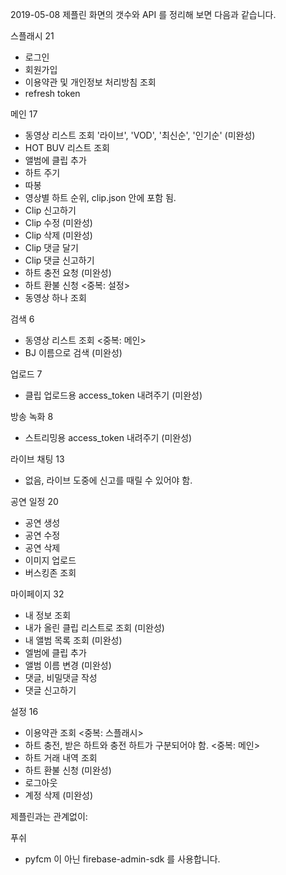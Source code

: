 
2019-05-08 제플린 화면의 갯수와 API 를 정리해 보면 다음과 같습니다.

스플래시 21
* 로그인 
* 회원가입
* 이용약관 및 개인정보 처리방침 조회
* refresh token

메인 17
* 동영상 리스트 조회 '라이브', 'VOD', '최신순', '인기순' (미완성)
* HOT BUV 리스트 조회 
* 앨범에 클립 추가
* 하트 주기
* 따봉
* 영상별 하트 순위, clip.json 안에 포함 됨.
* Clip 신고하기
* Clip 수정 (미완성)
* Clip 삭제 (미완성)
* Clip 댓글 달기
* Clip 댓글 신고하기
* 하트 충전 요청 (미완성)
* 하트 환불 신청 <중복: 설정>
* 동영상 하나 조회

검색 6
* 동영상 리스트 조회 <중복: 메인>
* BJ 이름으로 검색 (미완성)

업로드 7
* 클립 업로드용 access_token 내려주기 (미완성)

방송 녹화 8
* 스트리밍용 access_token 내려주기 (미완성)

라이브 채팅 13
* 없음, 라이브 도중에 신고를 때릴 수 있어야 함.


공연 일정 20
* 공연 생성
* 공연 수정
* 공연 삭제
* 이미지 업로드
* 버스킹존 조회

마이페이지 32
* 내 정보 조회
* 내가 올린 클립 리스트로 조회 (미완성)
* 내 앨범 목록 조회 (미완성)
* 엘범에 클립 추가
* 앨범 이름 변경 (미완성)
* 댓글, 비밀댓글 작성
* 댓글 신고하기

설정 16
* 이용약관 조회 <중복: 스플래시>
* 하트 충전, 받은 하트와 충전 하트가 구분되어야 함. <중복: 메인>
* 하트 거래 내역 조회
* 하트 환불 신청 (미완성)
* 로그아웃
* 계정 삭제 (미완성)


제플린과는 관계없이:

푸쉬
* pyfcm 이 아닌 firebase-admin-sdk 를 사용합니다.




